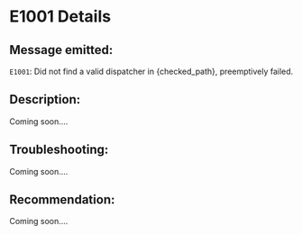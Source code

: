 # E1001 Details

## Message emitted:

`E1001`: Did not find a valid dispatcher in {checked_path}, preemptively failed.

## Description:

Coming soon....

## Troubleshooting:

Coming soon....

## Recommendation:

Coming soon....